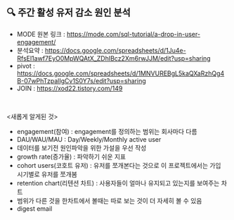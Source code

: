 ## 🔍 주간 활성 유저 감소 원인 분석
- MODE 원본 링크 : https://mode.com/sql-tutorial/a-drop-in-user-engagement/
- 분석요약 : https://docs.google.com/spreadsheets/d/1Ju4e-RfsEl1awf7EyO0MpWQAtX_ZDhIBcz2Xm6rwJJM/edit?usp=sharing
- pivot : https://docs.google.com/spreadsheets/d/1MNVUREBgL5kaQXaRzhQg4B-07wPhTzpalIgCv1S0Y7s/edit?usp=sharing
- JOIN : https://xod22.tistory.com/149
<br>

<새롭게 알게된 것>
- engagement(참여) : engagement를 정의하는 범위는 회사마다 다름
- DAU/WAU/MAU : Day/Weekly/Monthly active user
- 데이터를 보기전 원인파악을 위한 가설을 우선 작성
- growth rate(증가율) : 파악하기 쉬운 지표
- cohort users(코호트 유저) : 유저를 쪼개본다는 것으로 이 프로젝트에서는 가입 시기별로 유저를 쪼개봄
- retention chart(리텐션 차트) : 사용자들이 얼마나 유지되고 있는지를 보여주는 차트
- 범위가 다른 것을 한차트에서 볼때는 따로 보는 것이 더 자세히 볼 수 있음
- digest email
